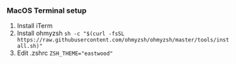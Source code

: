 ### MacOS Terminal setup

1. Install iTerm
2. Install ohmyzsh
	`sh -c "$(curl -fsSL https://raw.githubusercontent.com/ohmyzsh/ohmyzsh/master/tools/install.sh)"`
3. Edit .zshrc
	`ZSH_THEME="eastwood"`